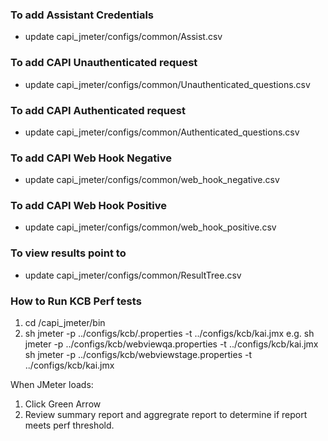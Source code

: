 ### To add Assistant Credentials

- update capi_jmeter/configs/common/Assist.csv

### To add CAPI Unauthenticated request

- update capi_jmeter/configs/common/Unauthenticated_questions.csv

### To add CAPI Authenticated request

- update capi_jmeter/configs/common/Authenticated_questions.csv

### To add CAPI Web Hook Negative

- update capi_jmeter/configs/common/web_hook_negative.csv

### To add CAPI Web Hook Positive

- update capi_jmeter/configs/common/web_hook_positive.csv

### To view results point to

- update capi_jmeter/configs/common/ResultTree.csv



### How to Run KCB Perf tests

1. cd /capi_jmeter/bin
2. sh jmeter -p ../configs/kcb/<env>.properties -t ../configs/kcb/kai.jmx
  e.g. 
  sh jmeter -p ../configs/kcb/webviewqa.properties -t ../configs/kcb/kai.jmx
  sh jmeter -p ../configs/kcb/webviewstage.properties -t ../configs/kcb/kai.jmx

When JMeter loads:
1. Click Green Arrow
2. Review summary report and aggregrate report to determine if report meets perf threshold.

